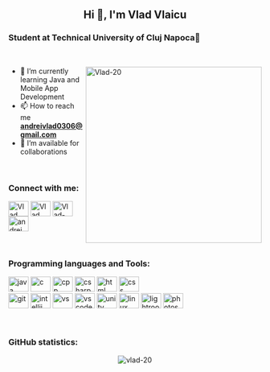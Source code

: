 <h2 align="center">Hi 👋, I'm Vlad Vlaicu</h2>
<h3 align="left">Student at Technical University of Cluj Napoca🌟</h3>

<br>

<p><img align="right" src="https://media.giphy.com/media/zhYSVCirREeIZtONCI/giphy.gif" alt="Vlad-20" width="350" height="350" /></p>

- 🌱 I’m currently learning Java and Mobile App Development
- 📫 How to reach me **andreivlad0306@gmail.com**
- 🤝 I’m available for collaborations

<br>

<h3 align="left">Connect with me:</h3>
<p align="left">
  <a href="https://www.discord.com/users/322648477165158400"><img align="center" src="https://www.svgrepo.com/show/353655/discord-icon.svg" alt="Vlad Vlaicu" height="30" width="40" /></a>
  <a href="https://www.linkedin.com/in/vlad-vlaicu-9161ba250"><img align="center" src="https://raw.githubusercontent.com/rahuldkjain/github-profile-readme-generator/master/src/images/icons/Social/linked-in-alt.svg" alt="Vlad Vlaicu" height="30" width="40" /></a>
  <a href="https://stackoverflow.com/users/19517213/vlad-20?tab=profile"><img align="center" src="https://raw.githubusercontent.com/rahuldkjain/github-profile-readme-generator/master/src/images/icons/Social/stack-overflow.svg" alt="Vlad-20" height="30" width="40" /></a>
  <a href="https://twitter.com/andrei_vlad20"><img align="center" src="https://raw.githubusercontent.com/rahuldkjain/github-profile-readme-generator/master/src/images/icons/Social/twitter.svg" alt="andrei_vlad20" height="30" width="40" /></a>
</p>

<br>

<h3 align="left">Programming languages and Tools:</h3>
<p align="left">
  <img src="https://raw.githubusercontent.com/rahuldkjain/github-profile-readme-generator/master/src/images/icons/ProgrammingLanguages/java.svg" alt="java" height="30" width="40" />
  <img src="https://raw.githubusercontent.com/rahuldkjain/github-profile-readme-generator/master/src/images/icons/ProgrammingLanguages/c.svg" alt="c" height="30" width="40" />
  <img src="https://raw.githubusercontent.com/rahuldkjain/github-profile-readme-generator/master/src/images/icons/ProgrammingLanguages/cpp.svg" alt="cpp" height="30" width="40" />
  <img src="https://raw.githubusercontent.com/rahuldkjain/github-profile-readme-generator/master/src/images/icons/ProgrammingLanguages/csharp.svg" alt="csharp" height="30" width="40" />
  <img src="https://www.svgrepo.com/show/303205/html-5-logo.svg" alt="html" height="30" width="40" />
  <img src="https://www.svgrepo.com/show/303481/css-3-logo.svg" alt="css" height="30" width="40" /> <br>
  <img src="https://raw.githubusercontent.com/rahuldkjain/github-profile-readme-generator/master/src/images/icons/Other/git.svg" alt="git" height="30" width="40" />
  <img src="https://upload.wikimedia.org/wikipedia/commons/9/9c/IntelliJ_IDEA_Icon.svg" alt="intellij" height="30" width="40" />
  <img src="https://upload.wikimedia.org/wikipedia/commons/5/59/Visual_Studio_Icon_2019.svg" alt="vs" height="30" width="40" />
  <img src="https://upload.wikimedia.org/wikipedia/commons/9/9a/Visual_Studio_Code_1.35_icon.svg" alt="vscode" height="30" width="40" />
  <img src="https://raw.githubusercontent.com/rahuldkjain/github-profile-readme-generator/master/src/images/icons/GameEngines/unity.svg" alt="unity" height="30" width="40" />
  <img src="https://raw.githubusercontent.com/rahuldkjain/github-profile-readme-generator/master/src/images/icons/Other/linux.svg" alt="linux" height="30" width="40" />
  <img src="https://upload.wikimedia.org/wikipedia/commons/5/56/Adobe_Photoshop_Lightroom_Classic_CC_icon.svg" alt="lightroom" height="30" width="40" />
  <img src="https://raw.githubusercontent.com/rahuldkjain/github-profile-readme-generator/master/src/images/icons/Software/photoshop.svg" alt="photoshop" height="30" width="40" />
</p>

<br>

<h3>GitHub statistics:</h3>
<p align="center">
<!--
  <img align="center" src="https://vlad-20-clone.vercel.app/api/top-langs/?username=Vlad-20&layout=compact" alt="vlad-20" /><br>
<br>
-->
  <img align="center" src="https://github-readme-stats.vercel.app/api?username=Vlad-20&show_icons=true&locale=en&bg_color=0d1117&text_color=ffffff&layout=compact&title_color=5c32a8&icon_color=5c32a8" alt="vlad-20" /></p>

<!---
Vlad-20/Vlad-20 is a ✨ special ✨ repository because its `README.md` (this file) appears on your GitHub profile.
You can click the Preview link to take a look at your changes.
--->
